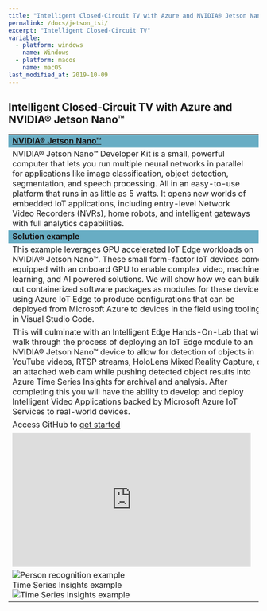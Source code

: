 ```yaml
---
title: "Intelligent Closed-Circuit TV with Azure and NVIDIA® Jetson Nano™"
permalink: /docs/jetson_tsi/
excerpt: "Intelligent Closed-Circuit TV"
variable:
  - platform: windows
    name: Windows
  - platform: macos
    name: macOS
last_modified_at: 2019-10-09
---
```


## Intelligent Closed-Circuit TV with Azure and NVIDIA® Jetson Nano™

<html><table><tr bgcolor="#68adc4"><td colspan="2"><b>
<a href="https://www.nvidia.com/en-us/autonomous-machines/embedded-systems/jetson-nano/" target="_blank">NVIDIA® Jetson Nano™</a></b>
<tr><td>
NVIDIA® Jetson Nano™ Developer Kit is a small, powerful computer that lets you run multiple neural networks in parallel for applications like image classification, object detection, segmentation, and speech processing. All in an easy-to-use platform that runs in as little as 5 watts. It opens new worlds of embedded IoT applications, including entry-level Network Video Recorders (NVRs), home robots, and intelligent gateways with full analytics capabilities. 
</td>
<td width="30%">
<img src="{{'assets/images/devices_jetson_nano.jpg' | relative_url}}">
<!-- ![Jetson Nano]({{ '/assets/images/devices_jetson_nano.jpg' | relative_url }})  -->
</td></tr>
<tr bgcolor="#68adc4"><td colspan="2"><b>
Solution example
</b></td></tr>
<tr><td colspan="2">
This example leverages GPU accelerated IoT Edge workloads on NVIDIA® Jetson Nano™. These small form-factor IoT devices come equipped with an onboard GPU to enable complex video, machine learning, and AI powered solutions. We will show how we can build out containerized software packages as modules for these devices using Azure IoT Edge to produce configurations that can be deployed from Microsoft Azure to devices in the field using tooling in Visual Studio Code.
</td></tr>
<tr><td colspan="2">
This will culminate with an Intelligent Edge Hands-On-Lab that will walk through the process of deploying an IoT Edge module to an NVIDIA® Jetson Nano™ device to allow for detection of objects in YouTube videos, RTSP streams, HoloLens Mixed Reality Capture, or an attached web cam while pushing detected object results into Azure Time Series Insights for archival and analysis. After completing this you will have the ability to develop and deploy Intelligent Video Applications backed by Microsoft Azure IoT Services to real-world devices.
</td></tr>
<tr><td colspan="2">
Access GitHub to <a href="http://aka.ms/IntelligentEdgeHOL" target="_blank">get started</a> 
</td></tr><tr><td>
<iframe src="https://channel9.msdn.com/Shows/Internet-of-Things-Show/The-Intelligent-Edge-by-Microsoft/player" width="480" height="270" allowFullScreen frameBorder="0" title="The Intelligent Edge by Microsoft - Microsoft Channel 9 Video"></iframe>
</td></tr>
<tr><td>
<img src="{{'/assets/images/jetson_tsi.jpg' | relative_url}}" alt="Person recognition example"><br>
Time Series Insights example<br>
<img src="{{'/assets/images/jetson_tsi_ui.jpg' | relative_url}}" alt="Time Series Insights example">
</td></tr>

